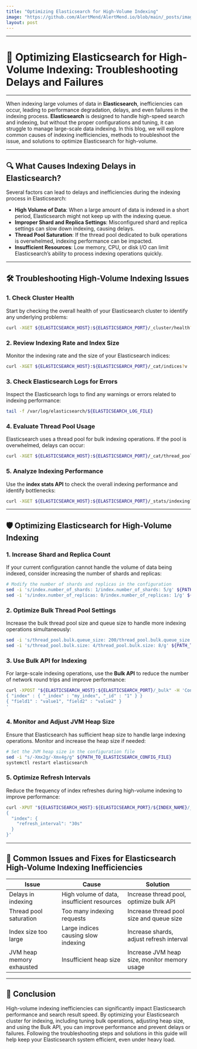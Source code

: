 ```yaml
---
title: "Optimizing Elasticsearch for High-Volume Indexing"
image: "https://github.com/AlertMend/AlertMend.io/blob/main/_posts/images/elastic_search_high-volume_indexing.png?raw=true"
layout: post
---
```


---
# 🚨 **Optimizing Elasticsearch for High-Volume Indexing: Troubleshooting Delays and Failures**
---

When indexing large volumes of data in **Elasticsearch**, inefficiencies can occur, leading to performance degradation, delays, and even failures in the indexing process. **Elasticsearch** is designed to handle high-speed search and indexing, but without the proper configurations and tuning, it can struggle to manage large-scale data indexing. In this blog, we will explore common causes of indexing inefficiencies, methods to troubleshoot the issue, and solutions to optimize Elasticsearch for high-volume.

---

## 🔍 **What Causes Indexing Delays in Elasticsearch?**

Several factors can lead to delays and inefficiencies during the indexing process in Elasticsearch:
- **High Volume of Data**: When a large amount of data is indexed in a short period, Elasticsearch might not keep up with the indexing queue.
- **Improper Shard and Replica Settings**: Misconfigured shard and replica settings can slow down indexing, causing delays.
- **Thread Pool Saturation**: If the thread pool dedicated to bulk operations is overwhelmed, indexing performance can be impacted.
- **Insufficient Resources**: Low memory, CPU, or disk I/O can limit Elasticsearch’s ability to process indexing operations quickly.

---

## 🛠️ **Troubleshooting High-Volume Indexing Issues**

### 1. **Check Cluster Health**
Start by checking the overall health of your Elasticsearch cluster to identify any underlying problems:
```bash
curl -XGET ${ELASTICSEARCH_HOST}:${ELASTICSEARCH_PORT}/_cluster/health?pretty
```

### 2. **Review Indexing Rate and Index Size**
Monitor the indexing rate and the size of your Elasticsearch indices:
```bash
curl -XGET ${ELASTICSEARCH_HOST}:${ELASTICSEARCH_PORT}/_cat/indices?v
```

### 3. **Check Elasticsearch Logs for Errors**
Inspect the Elasticsearch logs to find any warnings or errors related to indexing performance:
```bash
tail -f /var/log/elasticsearch/${ELASTICSEARCH_LOG_FILE}
```

### 4. **Evaluate Thread Pool Usage**
Elasticsearch uses a thread pool for bulk indexing operations. If the pool is overwhelmed, delays can occur:
```bash
curl -XGET ${ELASTICSEARCH_HOST}:${ELASTICSEARCH_PORT}/_cat/thread_pool?v
```

### 5. **Analyze Indexing Performance**
Use the **index stats API** to check the overall indexing performance and identify bottlenecks:
```bash
curl -XGET ${ELASTICSEARCH_HOST}:${ELASTICSEARCH_PORT}/_stats/indexing?pretty
```

---

## 🛡️ **Optimizing Elasticsearch for High-Volume Indexing**

### 1. **Increase Shard and Replica Count**
If your current configuration cannot handle the volume of data being indexed, consider increasing the number of shards and replicas:
```bash
# Modify the number of shards and replicas in the configuration
sed -i 's/index.number_of_shards: 1/index.number_of_shards: 5/g' ${PATH_TO_ELASTICSEARCH_CONFIG_FILE}
sed -i 's/index.number_of_replicas: 0/index.number_of_replicas: 1/g' ${PATH_TO_ELASTICSEARCH_CONFIG_FILE}
```

### 2. **Optimize Bulk Thread Pool Settings**
Increase the bulk thread pool size and queue size to handle more indexing operations simultaneously:
```bash
sed -i 's/thread_pool.bulk.queue_size: 200/thread_pool.bulk.queue_size: 1000/g' ${PATH_TO_ELASTICSEARCH_CONFIG_FILE}
sed -i 's/thread_pool.bulk.size: 4/thread_pool.bulk.size: 8/g' ${PATH_TO_ELASTICSEARCH_CONFIG_FILE}
```

### 3. **Use Bulk API for Indexing**
For large-scale indexing operations, use the **Bulk API** to reduce the number of network round trips and improve performance:
```bash
curl -XPOST "${ELASTICSEARCH_HOST}:${ELASTICSEARCH_PORT}/_bulk" -H 'Content-Type: application/json' -d'
{ "index" : { "_index" : "my_index", "_id" : "1" } }
{ "field1" : "value1", "field2" : "value2" }
'
```

### 4. **Monitor and Adjust JVM Heap Size**
Ensure that Elasticsearch has sufficient heap size to handle large indexing operations. Monitor and increase the heap size if needed:
```bash
# Set the JVM heap size in the configuration file
sed -i "s/-Xmx2g/-Xmx4g/g" ${PATH_TO_ELASTICSEARCH_CONFIG_FILE}
systemctl restart elasticsearch
```

### 5. **Optimize Refresh Intervals**
Reduce the frequency of index refreshes during high-volume indexing to improve performance:
```bash
curl -XPUT "${ELASTICSEARCH_HOST}:${ELASTICSEARCH_PORT}/${INDEX_NAME}/_settings" -H 'Content-Type: application/json' -d'
{
  "index": {
    "refresh_interval": "30s"
  }
}'
```

---

## 🔄 **Common Issues and Fixes for Elasticsearch High-Volume Indexing Inefficiencies**

| **Issue**                              | **Cause**                                      | **Solution**                                      |
|----------------------------------------|------------------------------------------------|---------------------------------------------------|
| Delays in indexing                     | High volume of data, insufficient resources     | Increase thread pool, optimize bulk API           |
| Thread pool saturation                 | Too many indexing requests                     | Increase thread pool size and queue size          |
| Index size too large                   | Large indices causing slow indexing            | Increase shards, adjust refresh interval          |
| JVM heap memory exhausted              | Insufficient heap size                         | Increase JVM heap size, monitor memory usage      |

---

## 🚀 **Conclusion**

High-volume indexing inefficiencies can significantly impact Elasticsearch performance and search result speed. By optimizing your Elasticsearch cluster for indexing, including tuning bulk operations, adjusting heap size, and using the Bulk API, you can improve performance and prevent delays or failures. Following the troubleshooting steps and solutions in this guide will help keep your Elasticsearch system efficient, even under heavy load.

